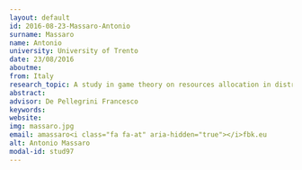 ```yaml
---
layout: default 
id: 2016-08-23-Massaro-Antonio
surname: Massaro
name: Antonio
university: University of Trento
date: 23/08/2016
aboutme: 
from: Italy
research_topic: A study in game theory on resources allocation in distributed information and computing systems
abstract: 
advisor: De Pellegrini Francesco 
keywords: 
website: 
img: massaro.jpg
email: amassaro<i class="fa fa-at" aria-hidden="true"></i>fbk.eu
alt: Antonio Massaro
modal-id: stud97
---
```

